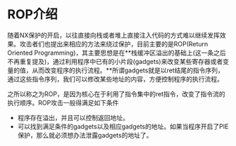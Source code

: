 # ROP介绍

随着NX保护的开启，以往直接向栈或者堆上直接注入代码的方式难以继续发挥效果。攻击者们也提出来相应的方法来绕过保护，目前主要的是ROP(Return Oriented Programming)，其主要思想是在**栈缓冲区溢出的基础上(这一条之后不再重复提及)，通过利用程序中已有的小片段(gadgets)来改变某些寄存器或者变量的值，从而改变程序的执行流程。**所谓gadgets就是以ret结尾的指令序列，通过这些指令序列，我们可以修改某些地址的内容，方便控制程序的执行流程。

之所以称之为ROP，是因为核心在于利用了指令集中的ret指令，改变了指令流的执行顺序。ROP攻击一般得满足如下条件

- 程序存在溢出，并且可以控制返回地址。
- 可以找到满足条件的gadgets以及相应gadgets的地址。如果当程序开启了PIE保护，那么就必须想办法泄露gadgets的地址了。

